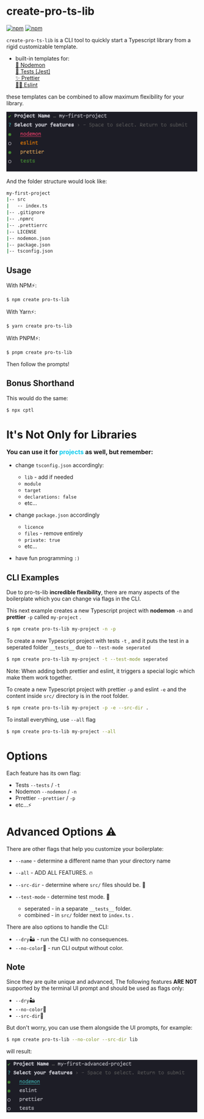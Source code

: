 # create-pro-ts-lib

[![npm](https://img.shields.io/npm/v/create-pro-ts-lib.svg)](https://www.npmjs.com/package/create-pro-ts-lib)
[![npm](https://img.shields.io/npm/l/create-pro-ts-lib.svg)](https://github.com/MatanelGordon/create-pro-ts-lib/master/LICENSE)

`create-pro-ts-lib` is a CLI tool to quickly start a Typescript library from a rigid customizable template.

-   built-in templates for:
    <br/>[📂 Nodemon](https://nodemon.io/)
    <br/>[🧪 Tests [Jest]](https://jestjs.io/)
    <br/>[✨ Prettier](https://prettier.io/)
    <br/>[👮🏻‍ Eslint](https://eslint.org/)

these templates can be combined to allow maximum flexibility for your library.

<img src="./assets/example1.png" alt="Size Limit CLI" style="max-width: 500px">

And the folder structure would look like:

```bash
my-first-project
|-- src
|   -- index.ts
|-- .gitignore
|-- .npmrc
|-- .prettierrc
|-- LICENSE
|-- nodemon.json
|-- package.json
|-- tsconfig.json
```

## Usage

With NPM⚡:

```bash
$ npm create pro-ts-lib
```

With Yarn⚡:

```bash
$ yarn create pro-ts-lib
```

With PNPM⚡:

```bash
$ pnpm create pro-ts-lib
```

Then follow the prompts!

## Bonus Shorthand

This would do the same:

```bash
$ npx cptl
```

# It's Not Only for Libraries

<p style="font-size: 16px; font-weight: bold">
    You can use it for <span style="color:#11CCEE">projects</span> as well, but remember:
</p>

-   change `tsconfig.json` accordingly:

    -   `lib` - add if needed
    -   `module`
    -   `target`
    -   `declarations: false`
    -   etc...

-   change `package.json` accordingly

    -   `licence`
    -   `files` - remove entirely
    -   `private: true`
    -   etc...

-   have fun programming `:)`

## CLI Examples

Due to pro-ts-lib <b>incredible flexibility</b>, there are many aspects of the boilerplate which you can change via
flags in the CLI.

This next example creates a new Typescript project with <b>nodemon</b> `-n` and <b>prettier</b> `-p` called `my-project`
.

```bash
$ npm create pro-ts-lib my-project -n -p
```

To create a new Typescript project with tests `-t` , and it puts the test in a seperated folder `__tests__` due
to `--test-mode seperated`

```bash
$ npm create pro-ts-lib my-project -t --test-mode seperated
```

Note: When adding both prettier and eslint, it triggers a special logic which make them work together.

To create a new Typescript project with prettier `-p` and eslint `-e` and the content inside `src/` directory is in the
root folder.

```bash
$ npm create pro-ts-lib my-project -p -e --src-dir .
```

To install everything, use `--all` flag

```bash
$ npm create pro-ts-lib my-project --all
```

# Options

Each feature has its own flag:

-   Tests `--tests` / `-t`
-   Nodemon `--nodemon` / `-n`
-   Prrettier `--prettier` / `-p`
-   etc...⚡

# Advanced Options ⚠️

There are other flags that help you customize your boilerplate:

-   `--name` - determine a different name than your directory name
-   `--all` - ADD ALL FEATURES. 🔥
-   `--src-dir` - determine where `src/` files should be. 📂

-   `--test-mode` - determine test mode. 🧪
    -   seperated - in a separate `__tests__` folder.
    -   combined - in `src/` folder next to `index.ts` .

There are also options to handle the CLI:

-   `--dry`🏜 - run the CLI with no consequences.
-   `--no-color`🎨 - run CLI output without color.

## Note

Since they are quite unique and advanced, The following features **ARE NOT** supported by the terminal UI prompt and
should be used as flags only:

-   `--dry`🏜
-   `--no-color`🎨
-   `--src-dir`📂

But don't worry, you can use them alongside the UI prompts, for example:

```bash
$ npm create pro-ts-lib --no-color --src-dir lib
```

will result:

<img src="./assets/example2.png" alt="Size Limit CLI" style="max-width: 500px">
